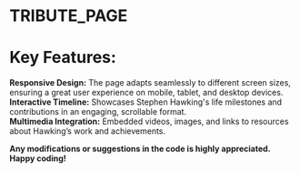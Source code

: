 # TRIBUTE_PAGE

# Key Features:
<strong>Responsive Design:</strong> The page adapts seamlessly to different screen sizes, ensuring a great user experience on mobile, tablet, and desktop devices. <br/>
<strong>Interactive Timeline:</strong> Showcases Stephen Hawking's life milestones and contributions in an engaging, scrollable format. <br/>
<strong>Multimedia Integration:</strong> Embedded videos, images, and links to resources about Hawking’s work and achievements. <br/>

<strong>Any modifications or suggestions in the code is highly appreciated. Happy coding! </strong>

